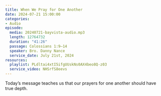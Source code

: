 ```yaml
---
title: When We Pray for One Another
date: 2024-07-21 15:00:00
categories:
- Audio
episode:
  media: 20240721-bayvista-audio.mp3
  length: 12764732
  duration: "41:26"
  passage: Colossians 1:9–14
  speaker: Bro. Danny Nance
  service_date: July 21st, 2024
resources:
  playlist: PLdltai4xtI5ifgUUskNs0AX4beo8Q-z03
  service_video: NHSrfS8eevs
---
```

Today’s message teaches us that our prayers for one another should have true depth.